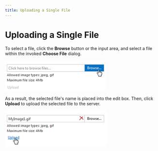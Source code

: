 ```yaml
---
title: Uploading a Single File
---
```

# Uploading a Single File
To select a file, click the **Browse** button or the input area, and select a file within the invoked **Choose File** dialog.

![ASPxUploadControl-Selecting](../../images/Img9004.png)

As a result, the selected file's name is placed into the edit box. Then, click **Upload** to upload the selected file to the server.

![EUD_Upload](../../images/Img22638.png)